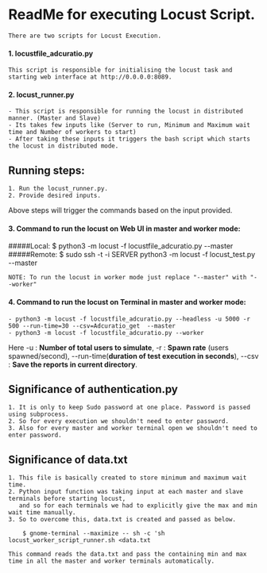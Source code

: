 # ReadMe for executing Locust Script.
	There are two scripts for Locust Execution.
####    1. locustfile_adcuratio.py

    This script is responsible for initialising the locust task and starting web interface at http://0.0.0.0:8089.

####    2. locust_runner.py

    - This script is responsible for running the locust in distributed manner. (Master and Slave)
    - Its takes few inputs like (Server to run, Minimum and Maximum wait time and Number of workers to start)
    - After taking these inputs it triggers the bash script which starts the locust in distributed mode.

## Running steps:

	1. Run the locust_runner.py.
	2. Provide desired inputs.
Above steps will trigger the commands based on the input provided.

#### 3. Command to run the locust on Web UI in master and worker mode:
  
#####Local:
    $ python3 -m locust -f locustfile_adcuratio.py --master
#####Remote:
    $ sudo ssh -t -i SERVER python3 -m locust -f locust_test.py --master

    NOTE: To run the locust in worker mode just replace "--master" with "--worker"

    
                            
#### 4. Command to run the locust on Terminal in master and worker mode:

    - python3 -m locust -f locustfile_adcuratio.py --headless -u 5000 -r 500 --run-time=30 --csv=Adcuratio_get  --master
    - python3 -m locust -f locustfile_adcuratio.py --worker

Here  -u : **Number of total users to simulate**, -r : **Spawn rate** (users spawned/second), --run-time(**duration of test execution in seconds**), --csv : **Save the reports in current directory**.

## Significance of authentication.py
	1. It is only to keep Sudo password at one place. Password is passed using subprocess.
	2. So for every execution we shouldn't need to enter password.
	3. Also for every master and worker terminal open we shouldn't need to enter password.
	

## Significance of data.txt
	1. This file is basically created to store minimum and maximum wait time.
    2. Python input function was taking input at each master and slave terminals before starting locust,
       and so for each terminals we had to explicitly give the max and min wait time manually.
    3. So to overcome this, data.txt is created and passed as below.
        
        $ gnome-terminal --maximize -- sh -c 'sh locust_worker_script_runner.sh <data.txt

    This command reads the data.txt and pass the containing min and max time in all the master and worker terminals automatically.

